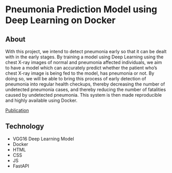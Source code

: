 # Pneumonia Prediction Model using Deep Learning on Docker
    
## About
With this project, we intend to detect pneumonia early so that it can be dealt with in the early stages. By training a model using Deep Learning using the chest X-ray images of normal and pneumonia affected individuals, we aim to have a model which can accurately predict whether the patient who’s chest X-ray image is being fed to the model, has pneumonia or not. By doing so, we will be able to bring this process of early detection of pneumonia into regular health checkups, thereby decreasing the number of undetected pneumonia cases, and thereby reducing the number of fatalities caused by undetected pneumonia. This system is then made reproducible and highly available using Docker.

[Publication](https://www.taylorfrancis.com/books/edit/10.1201/9781003465775/machine-learning-hybridization-optimization-intelligent-applications-tanvir-habib-sardar-bishwajeet-kumar-pandey)

## Technology
- VGG16 Deep Learning Model
- Docker
- HTML
- CSS
- JS
- FastAPI
